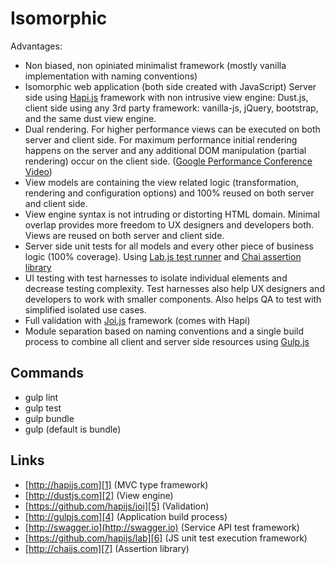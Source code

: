 # Isomorphic


Advantages:
- Non biased, non opiniated minimalist framework (mostly vanilla implementation with naming conventions) 
- Isomorphic web application (both side created with JavaScript) Server side using [Hapi.js][1] framework with non intrusive view engine: Dust.js, client side using any 3rd party framework: vanilla-js, jQuery, bootstrap, and the same dust view engine.
- Dual rendering. For higher performance views can be executed on both server and client side. For maximum performance initial rendering happens on the server and any additional DOM manipulation (partial rendering) occur on the client side. ([Google Performance Conference Video][3])
- View models are containing the view related logic (transformation, rendering and configuration options) and 100% reused on both server and client side.
- View engine syntax is not intruding or distorting HTML domain. Minimal overlap provides more freedom to UX designers and developers both. Views are reused on both server and client side.
- Server side unit tests for all models and every other piece of business logic (100% coverage). Using [Lab.js test runner][6] and [Chai assertion library][7]
- UI testing with test harnesses to isolate individual elements and decrease testing complexity. Test harnesses also help UX designers and developers to work with smaller components. Also helps QA to test with simplified isolated use cases.
- Full validation with [Joi.js][5] framework (comes with Hapi) 
- Module separation based on naming conventions and a single build process to combine all client and server side resources using [Gulp.js][4]

## Commands

* gulp lint
* gulp test
* gulp bundle
* gulp (default is bundle)

## Links
- [http://hapijs.com][1] (MVC type framework)
- [http://dustjs.com][2] (View engine)
- [https://github.com/hapijs/joi][5] (Validation)
- [http://gulpjs.com][4] (Application build process)
- [http://swagger.io](http://swagger.io) (Service API test framework)
- [https://github.com/hapijs/lab][6] (JS unit test execution framework)
- [http://chaijs.com][7] (Assertion library)


[1]:http://hapijs.com
[2]:http://dustjs.com
[3]:https://www.youtube.com/watch?v=VKTWdaupft0&feature=youtu.be&t=14m28s
[4]:http://gulpjs.com
[5]:https://github.com/hapijs/joi
[6]:https://github.com/hapijs/lab
[7]:http://chaijs.com
